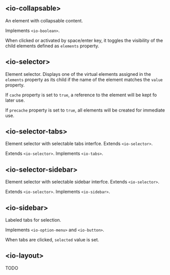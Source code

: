 ## &lt;io-collapsable&gt;

An element with collapsable content.

Implements `<io-boolean>`.

<io-element-demo element="io-collapsable" properties='{"label": "Collapsable", "expanded": true, "elements": [["div", "Content"]]}'></io-element-demo>

When clicked or activated by space/enter key, it toggles the visibility of the child elements defined as `elements` property.

## &lt;io-selector&gt;

Element selector. Displays one of the virtual elements assigned in the `elements` property as its child if the name of the element matches the `value` property.

<io-element-demo element="io-selector" properties='{"elements": [["div", {"name": "first"}, "First content"], ["div", {"name": "second"}, "Second content"], ["div", {"name": "third"}, "Third content"], ["div", {"name": "fourth"}, "Fourth content"]], "selected": "first", "cache": false, "precache": false}' config='{"selected": ["io-option-menu", {"options": ["first", "second", "third", "fourth"]}]}'></io-element-demo>

If `cache` property is set to `true`, a reference to the element will be kept fo later use.

If `precache` property is set to `true`, all elements will be created for immediate use.

## &lt;io-selector-tabs&gt;

Element selector with selectable tabs interfce. Extends `<io-selector>`.

Extends `<io-selector>`. Implements `<io-tabs>`.

<io-element-demo element="io-selector-tabs" properties='{"elements": [["div", {"name": "first"}, "First content"], ["div", {"name": "second"}, "Second content"], ["div", {"name": "third"}, "Third content"], ["div", {"name": "fourth"}, "Fourth content"], ["div", {"name": "fifth"}, "Fifth content"], ["div", {"name": "sixth"}, "Sixth content"]], "selected": "first", "cache": false, "precache": false, "options": ["first", "second", "third", "fourth", {"label" : "more", "options": ["fifth", "sixth"]}]}' config='{"selected": ["io-option-menu", {"options": ["first", "second", "third", "fourth"]}], "options": ["io-object", {"expanded": true}]}'></io-element-demo>

## &lt;io-selector-sidebar&gt;

Element selector with selectable sidebar interfce. Extends `<io-selector>`.

Extends `<io-selector>`. Implements `<io-sidebar>`.

<io-element-demo element="io-selector-sidebar" properties='{"elements": [["div", {"name": "first"}, "First content"], ["div", {"name": "second"}, "Second content"], ["div", {"name": "third"}, "Third content"], ["div", {"name": "fourth"}, "Fourth content"]], "selected": "first", "cache": false, "precache": false, "options": [{"label": "elements", "options": ["first", "second", "third", "fourth"]}], "left": true, "minWidth": 410}' config='{"selected": ["io-option-menu", {"options": ["first", "second", "third", "fourth"]}], "options": ["io-object", {"expanded": true}]}'></io-element-demo>

## &lt;io-sidebar&gt;

Labeled tabs for selection.

Implements `<io-option-menu>` and `<io-button>`.

<io-element-demo element="io-sidebar" properties='{"selected": 1, "options": [1,2,3], "overflow": false}' config='{"options": ["io-object", {"expanded": true}]}'></io-element-demo>

<io-element-demo element="io-sidebar" properties='{"selected": 1, "options": [{"label": "Options", "options": [{"value": 1, "label": "one"}, {"value": 2, "label": "two"}, {"value": 3, "label": "three"}]}], "overflow": false}' config='{"options": ["io-object", {"expanded": true}]}'></io-element-demo>

When tabs are clicked, `selected` value is set.

## &lt;io-layout&gt;

TODO
